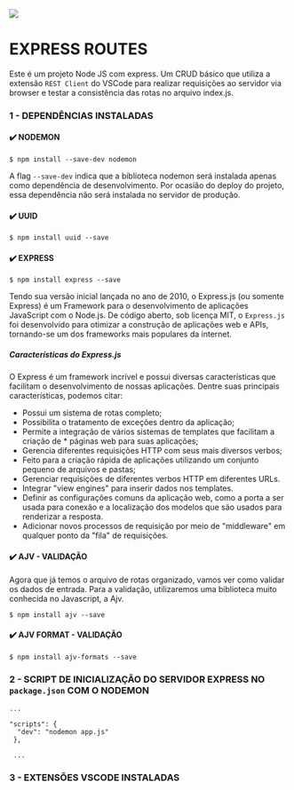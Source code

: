 <img src="https://img.shields.io/badge/Made%20with-Markdown-1f425f.svg" />

# EXPRESS ROUTES
Este é um projeto Node JS com express. 
Um CRUD básico que utiliza a extensão `REST Client` do VSCode para realizar requisições ao servidor via browser e testar a consistência das rotas no arquivo index.js.

### 1 - DEPENDÊNCIAS INSTALADAS

####  ✔️ NODEMON
  
    $ npm install --save-dev nodemon
A flag `--save-dev` indica que a biblioteca nodemon será instalada apenas como dependência de desenvolvimento. Por ocasião do deploy do projeto, essa dependência não será instalada no servidor de produção. 

####  ✔️ UUID
        
    $ npm install uuid --save


####  ✔️ EXPRESS

    $ npm install express --save
Tendo sua versão inicial lançada no ano de 2010, o Express.js (ou somente Express) é um Framework para o desenvolvimento de aplicações JavaScript com o Node.js. De código aberto, sob licença MIT, o `Express.js` foi desenvolvido para otimizar a construção de aplicações web e APIs, tornando-se um dos frameworks mais populares da internet.

##### Características do Express.js
O Express é um framework incrível e possui diversas características que facilitam o desenvolvimento de nossas aplicações. Dentre suas principais características, podemos citar:

* Possui um sistema de rotas completo;
* Possibilita o tratamento de exceções dentro da aplicação;
* Permite a integração de vários sistemas de templates que facilitam a criação de * páginas web para suas aplicações;
* Gerencia diferentes requisições HTTP com seus mais diversos verbos;
* Feito para a criação rápida de aplicações utilizando um conjunto pequeno de arquivos e pastas;
* Gerenciar requisições de diferentes verbos HTTP em diferentes URLs.
* Integrar "view engines" para inserir dados nos templates.
* Definir as configurações comuns da aplicação web, como a porta a ser usada para conexão e a localização dos modelos que são usados para renderizar a resposta.
* Adicionar novos processos de requisição por meio de "middleware" em qualquer ponto da "fila" de requisições.

####  ✔️ AJV - VALIDAÇÃO
Agora que já temos o arquivo de rotas organizado, vamos ver como validar os dados de entrada. Para a validação, utilizaremos uma biblioteca muito conhecida no Javascript, a Ajv.   
     
    $ npm install ajv --save

####  ✔️ AJV FORMAT - VALIDAÇÃO
        
    $ npm install ajv-formats --save


### 2 - SCRIPT DE INICIALIZAÇÃO DO SERVIDOR EXPRESS NO `package.json` COM O NODEMON

    ...

    "scripts": {
      "dev": "nodemon app.js"      
     },

     ...


### 3 - EXTENSÕES VSCODE INSTALADAS

   